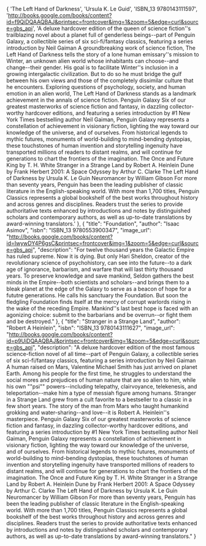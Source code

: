  {
    'The Left Hand of Darkness',
    'Ursula K. Le Guid',
    'ISBN_13 9780143111597',
    'http://books.google.com/books/content?id=f9QiDQAAQBAJ&printsec=frontcover&img=1&zoom=5&edge=curl&source=gbs_api',
    'A deluxe hardcover edition of the queen of science fiction''s trailblazing novel about a planet full of genderless beings--part of Penguin Galaxy, a collectible series of six sci-fi/fantasy classics, featuring a series introduction by Neil Gaiman A groundbreaking work of science fiction, The Left Hand of Darkness tells the story of a lone human emissary''s mission to Winter, an unknown alien world whose inhabitants can choose--and change--their gender. His goal is to facilitate Winter''s inclusion in a growing intergalactic civilization. But to do so he must bridge the gulf between his own views and those of the completely dissimilar culture that he encounters. Exploring questions of psychology, society, and human emotion in an alien world, The Left Hand of Darkness stands as a landmark achievement in the annals of science fiction. Penguin Galaxy Six of our greatest masterworks of science fiction and fantasy, in dazzling collector-worthy hardcover editions, and featuring a series introduction by #1 New York Times bestselling author Neil Gaiman, Penguin Galaxy represents a constellation of achievement in visionary fiction, lighting the way toward our knowledge of the universe, and of ourselves. From historical legends to mythic futures, monuments of world-building to mind-bending dystopias, these touchstones of human invention and storytelling ingenuity have transported millions of readers to distant realms, and will continue for generations to chart the frontiers of the imagination. The Once and Future King by T. H. White Stranger in a Strange Land by Robert A. Heinlein Dune by Frank Herbert 2001: A Space Odyssey by Arthur C. Clarke The Left Hand of Darkness by Ursula K. Le Guin Neuromancer by William Gibson For more than seventy years, Penguin has been the leading publisher of classic literature in the English-speaking world. With more than 1,700 titles, Penguin Classics represents a global bookshelf of the best works throughout history and across genres and disciplines. Readers trust the series to provide authoritative texts enhanced by introductions and notes by distinguished scholars and contemporary authors, as well as up-to-date translations by award-winning translators.'
  },
  {
    "title": "Foundation",
    "author": "Isaac Asimov",
    "isbn": "ISBN_13 9780553900347",
    "image_url": "http://books.google.com/books/content?id=IwywDY4P6gsC&printsec=frontcover&img=1&zoom=5&edge=curl&source=gbs_api",
    "description": "For twelve thousand years the Galactic Empire has ruled supreme. Now it is dying. But only Hari Sheldon, creator of the revolutionary science of psychohistory, can see into the future--to a dark age of ignorance, barbarism, and warfare that will last thirty thousand years. To preserve knowledge and save mankind, Seldon gathers the best minds in the Empire--both scientists and scholars--and brings them to a bleak planet at the edge of the Galaxy to serve as a beacon of hope for a fututre generations. He calls his sanctuary the Foundation. But soon the fledgling Foundation finds itself at the mercy of corrupt warlords rising in the wake of the receding Empire. Mankind''s last best hope is faced with an agonizing choice: submit to the barbarians and be overrun--or fight them and be destroyed."
  },
  {
    "title": "Stranger in a Strange Land",
    "author": "Robert A Heinlein",
    "isbn": "ISBN_13 9780143111627",
    "image_url": "http://books.google.com/books/content?id=p9UiDQAAQBAJ&printsec=frontcover&img=1&zoom=5&edge=curl&source=gbs_api",
    "description": "A deluxe hardcover edition of the most famous science-fiction novel of all time--part of Penguin Galaxy, a collectible series of six sci-fi/fantasy classics, featuring a series introduction by Neil Gaiman A human raised on Mars, Valentine Michael Smith has just arrived on planet Earth. Among his people for the first time, he struggles to understand the social mores and prejudices of human nature that are so alien to him, while his own ""psi"" powers--including telepathy, clairvoyance, telekenesis, and teleportation--make him a type of messiah figure among humans. Stranger in a Strange Land grew from a cult favorite to a bestseller to a classic in a few short years. The story of the man from Mars who taught humankind grokking and water-sharing--and love--it is Robert A. Heinlein''s masterpiece. Penguin Galaxy Six of our greatest masterworks of science fiction and fantasy, in dazzling collector-worthy hardcover editions, and featuring a series introduction by #1 New York Times bestselling author Neil Gaiman, Penguin Galaxy represents a constellation of achievement in visionary fiction, lighting the way toward our knowledge of the universe, and of ourselves. From historical legends to mythic futures, monuments of world-building to mind-bending dystopias, these touchstones of human invention and storytelling ingenuity have transported millions of readers to distant realms, and will continue for generations to chart the frontiers of the imagination. The Once and Future King by T. H. White Stranger in a Strange Land by Robert A. Heinlein Dune by Frank Herbert 2001: A Space Odyssey by Arthur C. Clarke The Left Hand of Darkness by Ursula K. Le Guin Neuromancer by William Gibson For more than seventy years, Penguin has been the leading publisher of classic literature in the English-speaking world. With more than 1,700 titles, Penguin Classics represents a global bookshelf of the best works throughout history and across genres and disciplines. Readers trust the series to provide authoritative texts enhanced by introductions and notes by distinguished scholars and contemporary authors, as well as up-to-date translations by award-winning translators."
  }